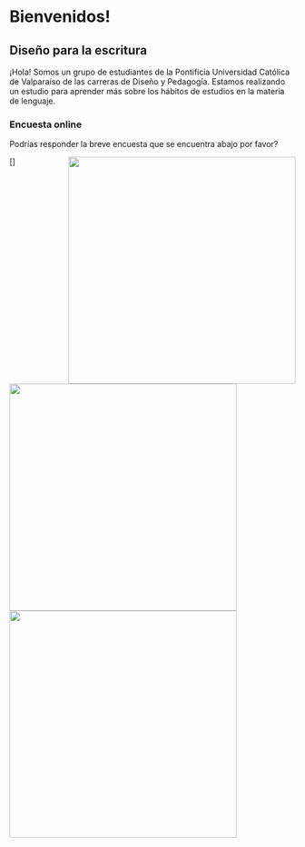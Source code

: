 # Bienvenidos!

## Diseño para la escritura

¡Hola! Somos un grupo de estudiantes de la Pontificia Universidad Católica de Valparaíso de las carreras de Diseño y Pedagogía. Estamos realizando un estudio para aprender más sobre los hábitos de estudios en la materia de lenguaje.

### Encuesta online 

Podrías responder la breve encuesta que se encuentra abajo por favor?

[<img align="right" width="400px" src="https://user-images.githubusercontent.com/81307858/113522671-8b3f7680-9570-11eb-828e-43dc2baac9ef.png" />][Website]

[Website]: https://scs4hwkacnb.typeform.com/to/SDqPkxpG



[<img align="left" width="400px" src="https://user-images.githubusercontent.com/81307858/113522615-0eac9800-9570-11eb-8bfe-1589f330bf00.png" />]

[<img align="righ" width="400px" src="https://user-images.githubusercontent.com/81307858/113522634-43205400-9570-11eb-9368-ca2792c873ed.png" />][Descargar]

[Descargar]: https://github.com/Michellemcisaac/Diseno-para-la-escritura/files/6255435/Sonda.interactiva.3.1.pdf


